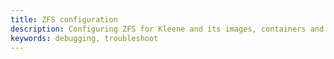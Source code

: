 ```yaml
---
title: ZFS configuration
description: Configuring ZFS for Kleene and its images, containers and volumes
keywords: debugging, troubleshoot
---
```



